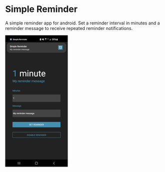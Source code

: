 # Simple Reminder

A simple reminder app for android. Set a reminder interval in minutes and a reminder message to receive repeated reminder notifications.

![alt text](https://github.com/leemorrowdev/SimpleReminder/blob/main/assets/readme-screenshot.png?raw=true)
